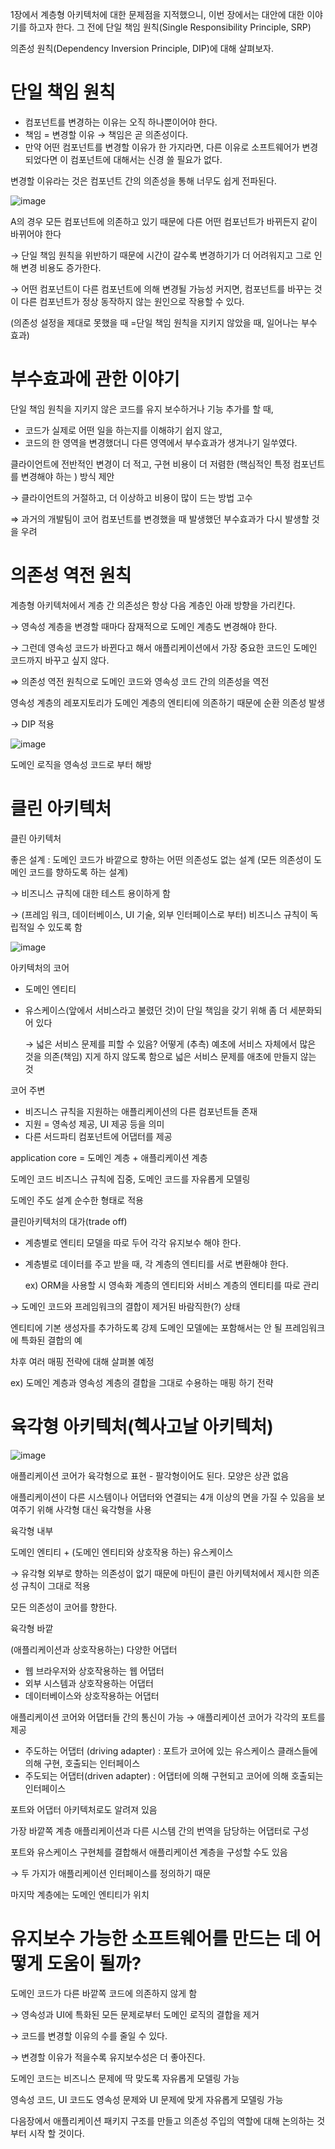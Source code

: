 1장에서 계층형 아키텍처에 대한 문제점을 지적했으니, 
이번 장에서는 대안에 대한 이야기를 하고자 한다. 
그 전에 단일 책임 원칙(Single Responsibility Principle, SRP)

의존성 원칙(Dependency Inversion Principle, DIP)에 대해 살펴보자.

# 단일 책임 원칙

- 컴포넌트를 변경하는 이유는 오직 하나뿐이어야 한다.
- 책임 = 변경할 이유 → 책임은 곧 의존성이다.
- 만약 어떤 컴포넌트를 변경할 이유가 한 가지라면, 
다른 이유로 소프트웨어가 변경되었다면 이 컴포넌트에 대해서는 신경 쓸 필요가 없다.

변경할 이유라는 것은 컴포넌트 간의 의존성을 통해 너무도 쉽게 전파된다.

![image](https://user-images.githubusercontent.com/86050295/210579152-bdb701a2-0528-4137-84aa-d79984121e14.png)

A의 경우 모든 컴포넌트에 의존하고 있기 때문에 
다른 어떤 컴포넌트가 바뀌든지 같이 바뀌어야 한다

→ 단일 책임 원칙을 위반하기 때문에 
시간이 갈수록 변경하기가 더 어려워지고 그로 인해 변경 비용도 증가한다.

→ 어떤 컴포넌트이 다른 컴포넌트에 의해 변경될 가능성 커지면, 
컴포넌트를 바꾸는 것이 다른 컴포넌트가 정상 동작하지 않는 원인으로 작용할 수 있다.

(의존성 설정을 제대로 못했을 때 =단일 책임 원칙을 지키지 않았을 때, 일어나는 부수 효과)

# 부수효과에 관한 이야기

단일 책임 원칙을 지키지 않은 코드를 유지 보수하거나 기능 추가를 할 때, 

- 코드가 실제로 어떤 일을 하는지를 이해햐기 쉽지 않고,
- 코드의 한 영역을 변경했더니 다른 영역에서 부수효과가 생겨나기 일쑤였다.

클라이언트에 전반적인 변경이 더 적고, 
구현 비용이 더 저렴한 (핵심적인 특정 컴포넌트를 변경해야 하는 ) 방식 제안 

→ 클라이언트의 거절하고, 더 이상하고 비용이 많이 드는 방법 고수 

⇒ 과거의 개발팀이 코어 컴포넌트를 변경했을 때 발생했던 부수효과가 다시 발생할 것을 우려

# 의존성 역전 원칙

계층형 아키텍처에서 계층 간 의존성은 항상 다음 계층인 아래 방향을 가리킨다.

→ 영속성 계층을 변경할 때마다 잠재적으로 도메인 계층도 변경해야 한다.

→ 그런데 영속성 코드가 바뀐다고 해서 애플리케이션에서 
가장 중요한 코드인 도메인 코드까지 바꾸고 싶지 않다.

⇒ 의존성 역전 원칙으로 도메인 코드와 영속성 코드 간의 의존성을 역전

영속성 계층의 레포지토리가 도메인 계층의 엔티티에 의존하기 때문에 순환 의존성 발생

→ DIP 적용

![image](https://user-images.githubusercontent.com/86050295/210579341-09306b50-ae7a-4bd8-8763-dc8c8e64a4c4.png)

도메인 로직을 영속성 코드로 부터 해방

# 클린 아키텍처

클린 아키텍처 

좋은 설계 : 도메인 코드가 바깥으로 향하는 어떤 의존성도 없는 설계 
(모든 의존성이 도메인 코드를 향하도록 하는 설계)

→ 비즈니스 규칙에 대한 테스트 용이하게 함

→ (프레임 워크, 데이터베이스, UI 기술, 외부 인터페이스로 부터) 비즈니스 규칙이 독립적일 수 있도록 함

![image](https://user-images.githubusercontent.com/86050295/210579589-1f200f6e-d927-4526-be98-982ff7548eff.png)

아키텍처의 코어

- 도메인 엔티티
- 유스케이스(앞에서 서비스라고 불렸던 것)이 단일 책임을 갖기 위해 좀 더 세분화되어 있다
    
    → 넓은 서비스 문제를 피할 수 있음? 어떻게
    (추측) 예초에 서비스 자체에서 많은 것을 의존(책임) 지게 하지 않도록 함으로 
    넓은 서비스 문제를 애초에 만들지 않는 것
    

코어 주변

- 비즈니스 규칙을 지원하는 애플리케이션의 다른 컴포넌트들 존재
- 지원 = 영속성 제공, UI 제공 등을 의미
- 다른 서드파티 컴포넌트에 어댑터를 제공

application core = 도메인 계층 + 애플리케이션 계층 

도메인 코드 비즈니스 규칙에 집중, 도메인 코드를 자유롭게 모델링

도메인 주도 설계 순수한 형태로 적용

클린아키텍처의 대가(trade off)

- 계층별로 엔티티 모델을 따로 두어 각각 유지보수 해야 한다.
- 계층별로 데이터를 주고 받을 때, 각 계층의 엔티티를 서로 변환해야 한다.
    
    ex) ORM을 사용할 시 영속화 계층의 엔티티와 서비스 계층의 엔티티를 따로 관리
    

→ 도메인 코드와 프레임워크의 결합이 제거된 바람직한(?) 상태

엔티티에 기본 생성자를 추가하도록 강제 
도메인 모델에는 포함해서는 안 될 프레임워크에 특화된 결합의 예

차후 여러 매핑 전략에 대해 살펴볼 예정

ex) 도메인 계층과 영속성 계층의 결합을 그대로 수용하는 매핑 하기 전략

# 육각형 아키텍처(헥사고날 아키텍처)

![image](https://user-images.githubusercontent.com/86050295/210579809-1432dd47-85f0-46f2-ac3a-bbf8501442cd.png)

애플리케이션 코어가 육각형으로 표현 - 팔각형이어도 된다. 모양은 상관 없음

애플리케이션이 다른 시스템이나 어댑터와 연결되는 
4개 이상의 면을 가질 수 있음을 보여주기 위해 사각형 대신 육각형을 사용

육각형 내부 

도메인 엔티티 + (도메인 엔티티와 상호작용 하는) 유스케이스

→ 유각형 외부로 향하는 의존성이 없기 때문에 
마틴이 클린 아키텍처에서 제시한 의존성 규칙이 그대로 적용

모든 의존성이 코어를 향한다.

육각형 바깥

(애플리케이션과 상호작용하는) 다양한 어댑터

- 웹 브라우저와 상호작용하는 웹 어댑터
- 외부 시스템과 상호작용하는 어댑터
- 데이터베이스와 상호작용하는 어댑터

애플리케이션 코어와 어댑터들 간의 통신이 가능 → 애플리케이션 코어가 각각의 포트를 제공

- 주도하는 어댑터 (driving adapter) : 포트가 코어에 있는 유스케이스 클래스들에 의해 구현, 호출되는 인터페이스
- 주도되는 어댑터(driven adapter) : 어댑터에 의해 구현되고 코어에 의해 호출되는 인터페이스

포트와 어댑터 아키텍처로도 알려져 있음

가장 바깥쪽 계층 애플리케이션과 다른 시스템 간의 번역을 담당하는 어댑터로 구성

포트와 유스케이스 구현체를 결합해서 애플리케이션 계층을 구성할 수도 있음

→ 두 가지가 애플리케이션 인터페이스를 정의하기 때문

마지막 계층에는 도메인 엔티티가 위치

# 유지보수 가능한 소프트웨어를 만드는 데 어떻게 도움이 될까?

도메인 코드가 다른 바깥쪽 코드에 의존하지 않게 함

→ 영속성과 UI에 특화된 모든 문제로부터 도메인 로직의 결합을 제거

→ 코드를 변경할 이유의 수를 줄일 수 있다.

→ 변경할 이유가 적을수록 유지보수성은 더 좋아진다.

도메인 코드는 비즈니스 문제에 딱 맞도록 자유롭게 모델링 가능

영속성 코드, UI 코드도 영속성 문제와 UI 문제에 맞게 자유롭게 모델링 가능

다음장에서 애플리케이션 패키지 구조를 만들고 
의존성 주입의 역할에 대해 논의하는 것부터 시작 할 것이다.
